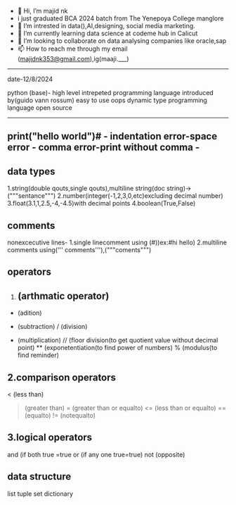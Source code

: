 - 👋 Hi, I’m majid nk
- i just graduated BCA 2024 batch from The Yenepoya College manglore 
- 👀 I’m intrested in data(),AI,designing, social media marketing.
- 🌱 I’m currently learning data science at codeme hub in Calicut 
- 💞️ I’m looking to collaborate on data analysing companies like oracle,sap
- 📫 How to reach me through my email (majidnk353@gmail.com),ig(maaji.___)
------------------------------------

date-12/8/2024

python (base)-
high level intrepeted programming language
introduced by(guido vann rossum)
easy to use
oops 
dynamic type programming language
open source

---------------------------------
print("hello world")#            -
indentation error-space error    -
comma error-print without comma  -
---------------------------------
data types  
-----------
1.string(double qouts,single  qouts),multiline string(doc string)->("""sentance""")
2.number(integer(-1,2,3,0,etc)excluding decimal number)
3.float(3.1,1,2.5,-4,-4.5)with decimal points
4.boolean(True,False)

comments  
---------
nonexcecutive lines-
1.single linecomment 
using (#))ex:#hi hello)
2.multiline comments 
using(''' comments'''),("""coments""")

operators  
---------
1. (arthmatic operator)
   --------------------
+ (adition)
- (subtraction)
/ (division)
* (multiplication)
// (floor division(to get quotient value without decimal point)
** (exponetentiation(to find power of numbers)
%  (modulus(to find reminder)

2.comparison operators
----------------------
< (less than)
> (greater than)
>= (greater than or equalto)
<= (less than or equalto)
== (equalto)
!= (notequalto)
								   
3.logical operators
-------------------
and (if both true =true
or (if any one true=true)
not (opposite)

data structure
--------------
list
tuple
set
dictionary

